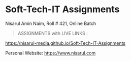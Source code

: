 # Soft-Tech-IT Assignments

Nisarul Amin Naim, Roll # 421, Online Batch

> ASSIGNMENTS with LIVE LINKS :

<a href="https://nisarul-media.github.io/Soft-Tech-IT-Assignments" target="_blank">https://nisarul-media.github.io/Soft-Tech-IT-Assignments</a>


Personal Website: https://www.nisarul.com
